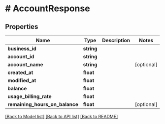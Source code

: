# # AccountResponse

## Properties

Name | Type | Description | Notes
------------ | ------------- | ------------- | -------------
**business_id** | **string** |  |
**account_id** | **string** |  |
**account_name** | **string** |  | [optional]
**created_at** | **float** |  |
**modified_at** | **float** |  |
**balance** | **float** |  |
**usage_billing_rate** | **float** |  |
**remaining_hours_on_balance** | **float** |  | [optional]

[[Back to Model list]](../../README.md#models) [[Back to API list]](../../README.md#endpoints) [[Back to README]](../../README.md)
